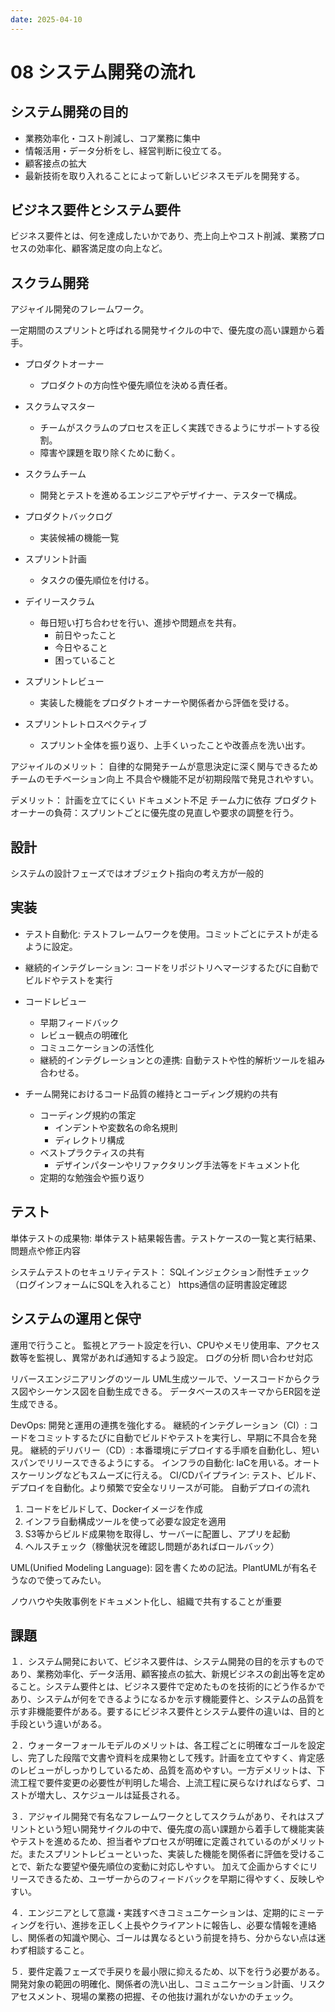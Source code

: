 ```yaml
---
date: 2025-04-10
---
```


# 08 システム開発の流れ

## システム開発の目的

- 業務効率化・コスト削減し、コア業務に集中
- 情報活用・データ分析をし、経営判断に役立てる。
- 顧客接点の拡大
- 最新技術を取り入れることによって新しいビジネスモデルを開発する。

## ビジネス要件とシステム要件

ビジネス要件とは、何を達成したいかであり、売上向上やコスト削減、業務プロセスの効率化、顧客満足度の向上など。

## スクラム開発

アジャイル開発のフレームワーク。

一定期間のスプリントと呼ばれる開発サイクルの中で、優先度の高い課題から着手。

- プロダクトオーナー
  - プロダクトの方向性や優先順位を決める責任者。
- スクラムマスター
  - チームがスクラムのプロセスを正しく実践できるようにサポートする役割。
  - 障害や課題を取り除くために動く。
- スクラムチーム
  - 開発とテストを進めるエンジニアやデザイナー、テスターで構成。

- プロダクトバックログ
  - 実装候補の機能一覧
- スプリント計画
  - タスクの優先順位を付ける。
- デイリースクラム
  - 毎日短い打ち合わせを行い、進捗や問題点を共有。
    - 前日やったこと
    - 今日やること
    - 困っていること
- スプリントレビュー
  - 実装した機能をプロダクトオーナーや関係者から評価を受ける。
- スプリントレトロスペクティブ
  - スプリント全体を振り返り、上手くいったことや改善点を洗い出す。

アジャイルのメリット：
自律的な開発チームが意思決定に深く関与できるためチームのモチベーション向上
不具合や機能不足が初期段階で発見されやすい。

デメリット：
計画を立てにくい
ドキュメント不足
チーム力に依存
プロダクトオーナーの負荷：スプリントごとに優先度の見直しや要求の調整を行う。

## 設計

システムの設計フェーズではオブジェクト指向の考え方が一般的

## 実装

- テスト自動化: テストフレームワークを使用。コミットごとにテストが走るように設定。
- 継続的インテグレーション: コードをリポジトリへマージするたびに自動でビルドやテストを実行

- コードレビュー
  - 早期フィードバック
  - レビュー観点の明確化
  - コミュニケーションの活性化
  - 継続的インテグレーションとの連携: 自動テストや性的解析ツールを組み合わせる。

- チーム開発におけるコード品質の維持とコーディング規約の共有
  - コーディング規約の策定
    - インデントや変数名の命名規則
    - ディレクトリ構成
  - ベストプラクティスの共有
    - デザインパターンやリファクタリング手法等をドキュメント化
  - 定期的な勉強会や振り返り

## テスト

単体テストの成果物: 単体テスト結果報告書。テストケースの一覧と実行結果、問題点や修正内容

システムテストのセキュリティテスト：
  SQLインジェクション耐性チェック（ログインフォームにSQLを入れること）
  https通信の証明書設定確認

## システムの運用と保守

運用で行うこと。
  監視とアラート設定を行い、CPUやメモリ使用率、アクセス数等を監視し、異常があれば通知するよう設定。
  ログの分析
  問い合わせ対応

リバースエンジニアリングのツール
  UML生成ツールで、ソースコードからクラス図やシーケンス図を自動生成できる。
  データベースのスキーマからER図を逆生成できる。

DevOps: 開発と運用の連携を強化する。
継続的インテグレーション（CI）: コードをコミットするたびに自動でビルドやテストを実行し、早期に不具合を発見。
継続的デリバリー（CD）: 本番環境にデプロイする手順を自動化し、短いスパンでリリースできるようにする。
インフラの自動化: IaCを用いる。オートスケーリングなどもスムーズに行える。
CI/CDパイプライン: テスト、ビルド、デプロイを自動化。より頻繁で安全なリリースが可能。
自動デプロイの流れ

1. コードをビルドして、Dockerイメージを作成
2. インフラ自動構成ツールを使って必要な設定を適用
3. S3等からビルド成果物を取得し、サーバーに配置し、アプリを起動
4. ヘルスチェック（稼働状況を確認し問題があればロールバック）

UML(Unified Modeling Language): 図を書くための記法。PlantUMLが有名そうなので使ってみたい。

ノウハウや失敗事例をドキュメント化し、組織で共有することが重要

## 課題

１．システム開発において、ビジネス要件は、システム開発の目的を示すものであり、業務効率化、データ活用、顧客接点の拡大、新規ビジネスの創出等を定めること。システム要件とは、ビジネス要件で定めたものを技術的にどう作るかであり、システムが何をできるようになるかを示す機能要件と、システムの品質を示す非機能要件がある。要するにビジネス要件とシステム要件の違いは、目的と手段という違いがある。

２．ウォーターフォールモデルのメリットは、各工程ごとに明確なゴールを設定し、完了した段階で文書や資料を成果物として残す。計画を立てやすく、肯定感のレビューがしっかりしているため、品質を高めやすい。一方デメリットは、下流工程で要件変更の必要性が判明した場合、上流工程に戻らなければならず、コストが増大し、スケジュールは延長される。

３．アジャイル開発で有名なフレームワークとしてスクラムがあり、それはスプリントという短い開発サイクルの中で、優先度の高い課題から着手して機能実装やテストを進めるため、担当者やプロセスが明確に定義されているのがメリットだ。またスプリントレビューといった、実装した機能を関係者に評価を受けることで、新たな要望や優先順位の変動に対応しやすい。
加えて企画からすぐにリリースできるため、ユーザーからのフィードバックを早期に得やすく、反映しやすい。

４．エンジニアとして意識・実践すべきコミュニケーションは、定期的にミーティングを行い、進捗を正しく上長やクライアントに報告し、必要な情報を連絡し、関係者の知識や関心、ゴールは異なるという前提を持ち、分からない点は迷わず相談すること。

５．要件定義フェーズで手戻りを最小限に抑えるため、以下を行う必要がある。開発対象の範囲の明確化、関係者の洗い出し、コミュニケーション計画、リスクアセスメント、現場の業務の把握、その他抜け漏れがないかのチェック。
